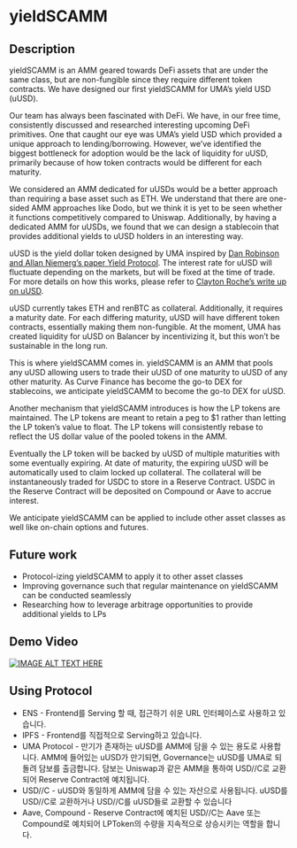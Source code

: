 # yieldSCAMM

## Description

yieldSCAMM is an AMM geared towards DeFi assets that are under the same class, but are non-fungible since they require different token contracts. We have designed our first yieldSCAMM for UMA’s yield USD (uUSD).

Our team has always been fascinated with DeFi. We have, in our free time, consistently discussed and researched interesting upcoming DeFi primitives. One that caught our eye was UMA’s yield USD which provided a unique approach to lending/borrowing. However, we’ve identified the biggest bottleneck for adoption would be the lack of liquidity for uUSD, primarily because of how token contracts would be different for each maturity.

We considered an AMM dedicated for uUSDs would be a better approach than requiring a base asset such as ETH. We understand that there are one-sided AMM approaches like Dodo, but we think it is yet to be seen whether it functions competitively compared to Uniswap. Additionally, by having a dedicated AMM for uUSDs, we found that we can design a stablecoin that provides additional yields to uUSD holders in an interesting way.

uUSD is the yield dollar token designed by UMA inspired by [Dan Robinson and Allan Niemerg’s paper Yield Protocol](https://research.paradigm.xyz/Yield.pdf). The interest rate for uUSD will fluctuate depending on the markets, but will be fixed at the time of trade. For more details on how this works, please refer to [Clayton Roche’s write up on uUSD](https://medium.com/uma-project/the-yield-dollar-on-uma-3a492e79069f).

uUSD currently takes ETH and renBTC as collateral. Additionally, it requires a maturity date. For each differing maturity, uUSD will have different token contracts, essentially making them non-fungible. At the moment, UMA has created liquidity for uUSD on Balancer by incentivizing it, but this won’t be sustainable in the long run.

This is where yieldSCAMM comes in. yieldSCAMM is an AMM that pools any uUSD allowing users to trade their uUSD of one maturity to uUSD of any other maturity. As Curve Finance has become the go-to DEX for stablecoins, we anticipate yieldSCAMM to become the go-to DEX for uUSD.

Another mechanism that yieldSCAMM introduces is how the LP tokens are maintained. The LP tokens are meant to retain a peg to \$1 rather than letting the LP token’s value to float. The LP tokens will consistently rebase to reflect the US dollar value of the pooled tokens in the AMM.

Eventually the LP token will be backed by uUSD of multiple maturities with some eventually expiring. At date of maturity, the expiring uUSD will be automatically used to claim locked up collateral. The collateral will be instantaneously traded for USDC to store in a Reserve Contract. USDC in the Reserve Contract will be deposited on Compound or Aave to accrue interest.

We anticipate yieldSCAMM can be applied to include other asset classes as well like on-chain options and futures.

## Future work

- Protocol-izing yieldSCAMM to apply it to other asset classes
- Improving governance such that regular maintenance on yieldSCAMM can be conducted seamlessly
- Researching how to leverage arbitrage opportunities to provide additional yields to LPs

## Demo Video
[![IMAGE ALT TEXT HERE](https://yt-embed.herokuapp.com/embed?v=oF2x3PgVa0g)](https://www.youtube.com/watch?v=oF2x3PgVa0g "yieldSCAMM DEMO")

## Using Protocol

- ENS - Frontend를 Serving 할 때, 접근하기 쉬운 URL 인터페이스로 사용하고 있습니다.
- IPFS - Frontend를 직접적으로 Serving하고 있습니다.
- UMA Protocol - 만기가 존재하는 uUSD를 AMM에 담을 수 있는 용도로 사용합니다. AMM에 들어있는 uUSD가 만기되면, Governance는 uUSD를 UMA로 되돌려 담보를 출금합니다. 담보는 Uniswap과 같은 AMM을 통하여 USD//C로 교환되어 Reserve Contract에 예치됩니다.
- USD//C - uUSD와 동일하게 AMM에 담을 수 있는 자산으로 사용됩니다. uUSD를 USD//C로 교환하거나 USD//C를 uUSD들로 교환할 수 있습니다
- Aave, Compound - Reserve Contract에 예치된 USD//C는 Aave 또는 Compound로 예치되어 LPToken의 수량을 지속적으로 상승시키는 역할을 합니다.
